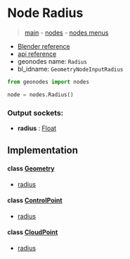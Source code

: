 # Node Radius

> [main](../structure.md) - [nodes](nodes.md) - [nodes menus](nodes_menus.md)

- [Blender reference](https://docs.blender.org/manual/en/latest/modeling/geometry_nodes/input/radius.html)
- [api reference](https://docs.blender.org/api/current/bpy.types.GeometryNodeInputRadius.html)
- geonodes name: `Radius`
- bl_idname: `GeometryNodeInputRadius`

```python
from geonodes import nodes

node = nodes.Radius()
```

### Output sockets:

- **radius** : [Float](Float.md)

## Implementation

#### class [Geometry](Geometry.md)

 - [radius](Geometry.md#radius-property)
#### class [ControlPoint](ControlPoint.md)

 - [radius](ControlPoint.md#radius-property)
#### class [CloudPoint](CloudPoint.md)

 - [radius](CloudPoint.md#radius-property)
